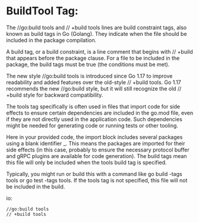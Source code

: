 


# BuildTool Tag:



The //go:build tools and // +build tools lines are build constraint tags, also known as build tags in Go (Golang). They indicate when the file should be included in the package compilation.

A build tag, or a build constraint, is a line comment that begins with // +build that appears before the package clause. For a file to be included in the package, the build tags must be true (the conditions must be met).

The new style //go:build tools is introduced since Go 1.17 to improve readability and added features over the old-style // +build tools. Go 1.17 recommends the new //go:build style, but it will still recognize the old // +build style for backward compatibility.

The tools tag specifically is often used in files that import code for side effects to ensure certain dependencies are included in the go.mod file, even if they are not directly used in the application code. Such dependencies might be needed for generating code or running tests or other tooling.

Here in your provided code, the import block includes several packages using a blank identifier _. This means the packages are imported for their side effects (in this case, probably to ensure the necessary protocol buffer and gRPC plugins are available for code generation). The build tags mean this file will only be included when the tools build tag is specified.

Typically, you might run or build this with a command like go build -tags tools or go test -tags tools. If the tools tag is not specified, this file will not be included in the build.


io:

```
//go:build tools
// +build tools
```


